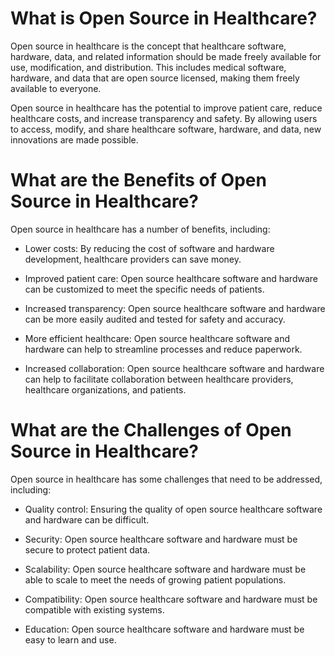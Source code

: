 # What is Open Source in Healthcare?
Open source in healthcare is the concept that healthcare software, hardware, data, and related information should be made freely available for use, modification, and distribution. This includes medical software, hardware, and data that are open source licensed, making them freely available to everyone.

Open source in healthcare has the potential to improve patient care, reduce healthcare costs, and increase transparency and safety. By allowing users to access, modify, and share healthcare software, hardware, and data, new innovations are made possible.

# What are the Benefits of Open Source in Healthcare?
Open source in healthcare has a number of benefits, including:

- Lower costs: By reducing the cost of software and hardware development, healthcare providers can save money.

- Improved patient care: Open source healthcare software and hardware can be customized to meet the specific needs of patients.

- Increased transparency: Open source healthcare software and hardware can be more easily audited and tested for safety and accuracy.

- More efficient healthcare: Open source healthcare software and hardware can help to streamline processes and reduce paperwork.

- Increased collaboration: Open source healthcare software and hardware can help to facilitate collaboration between healthcare providers, healthcare organizations, and patients.

# What are the Challenges of Open Source in Healthcare?
Open source in healthcare has some challenges that need to be addressed, including:

- Quality control: Ensuring the quality of open source healthcare software and hardware can be difficult.

- Security: Open source healthcare software and hardware must be secure to protect patient data.

- Scalability: Open source healthcare software and hardware must be able to scale to meet the needs of growing patient populations.

- Compatibility: Open source healthcare software and hardware must be compatible with existing systems.

- Education: Open source healthcare software and hardware must be easy to learn and use.
